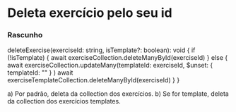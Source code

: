 # Deleta exercício pelo seu id

### Rascunho

deleteExercise(exerciseId: string, isTemplate?: boolean): void {
  if (!isTemplate) {
    await exerciseCollection.deleteManyById(exerciseId)
  } else {
    await exerciseCollection.updateMany(templateId: exerciseId, 
      $unset: {
        templateId: ""
      }
    )
    await exerciseTemplateCollection.deleteManyById(exerciseId)
  }
}

a) Por padrão, deleta da collection dos exercícios.
b) Se for template, deleta da collection dos exercícios templates.
